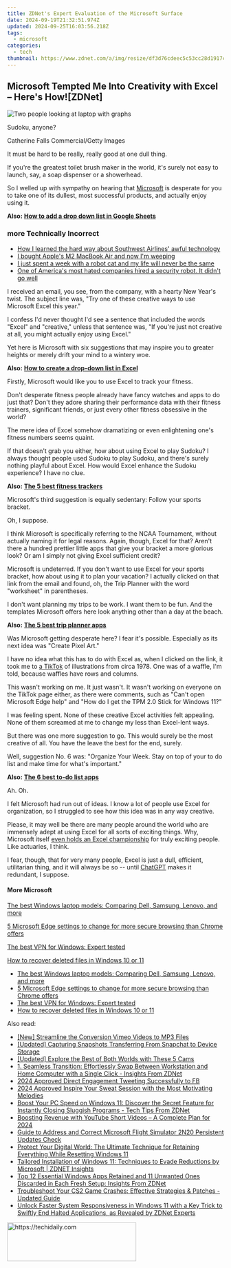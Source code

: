 ```yaml
---
title: ZDNet's Expert Evaluation of the Microsoft Surface
date: 2024-09-19T21:32:51.974Z
updated: 2024-09-25T16:03:56.218Z
tags:
  - microsoft
categories:
  - tech
thumbnail: https://www.zdnet.com/a/img/resize/df3d76cdeec5c53cc28d1917c5aecae3b9fabbed/2022/05/05/3cef6d5b-f985-4f0d-8b4d-5dc3134b9473/surface-pro-8-for-business-2.jpg?width=278&height=156&fit=crop&auto=webp
---
```


## Microsoft Tempted Me Into Creativity with Excel – Here's How![ZDNet]

![Two people looking at laptop with graphs](https://www.zdnet.com/a/img/resize/eafd1a387bb7e6b0265f3284c302e0f46ce07339/2023/02/03/af3b58e0-11c8-4c69-a84b-e91c7dc510eb/gettyimages-1441723112.jpg?auto=webp&width=1280)

Sudoku, anyone?

Catherine Falls Commercial/Getty Images

It must be hard to be really, really good at one dull thing.

If you're the greatest toilet brush maker in the world, it's surely not easy to launch, say, a soap dispenser or a showerhead.

So I welled up with sympathy on hearing that [Microsoft](https://www.zdnet.com/home-and-office/work-life/microsoft-teams-premium-is-getting-a-gpt-boost-via-openai/) is desperate for you to take one of its dullest, most successful products, and actually enjoy using it.

**Also:** [**How to add a drop down list in Google Sheets**](https://www.zdnet.com/home-and-office/work-life/how-to-add-a-drop-down-list-in-google-sheets/)

### more Technically Incorrect

* [How I learned the hard way about Southwest Airlines' awful technology](https://www.zdnet.com/article/how-i-learned-the-hard-way-about-southwest-airlines-awful-technology/)
* [I bought Apple's M2 MacBook Air and now I'm weeping](https://www.zdnet.com/article/i-bought-apples-m2-macbook-air-and-now-im-weeping/)
* [I just spent a week with a robot cat and my life will never be the same](https://www.zdnet.com/article/i-just-spent-a-week-with-a-robot-cat-and-my-life-will-never-be-the-same/)
* [One of America's most hated companies hired a security robot. It didn't go well](https://www.zdnet.com/article/one-of-americas-most-hated-companies-hired-a-security-robot-it-didnt-go-well/)

I received an email, you see, from the company, with a hearty New Year's twist. The subject line was, "Try one of these creative ways to use Microsoft Excel this year." 

I confess I'd never thought I'd see a sentence that included the words "Excel" and "creative," unless that sentence was, "If you're just not creative at all, you might actually enjoy using Excel." 

Yet here is Microsoft with six suggestions that may inspire you to greater heights or merely drift your mind to a wintery woe.

**Also:** [**How to create a drop-down list in Excel**](https://www.zdnet.com/home-and-office/work-life/how-to-create-a-drop-down-list-in-excel/)

Firstly, Microsoft would like you to use Excel to track your fitness. 

Don't desperate fitness people already have fancy watches and apps to do just that? Don't they adore sharing their performance data with their fitness trainers, significant friends, or just every other fitness obsessive in the world? 

The mere idea of Excel somehow dramatizing or even enlightening one's fitness numbers seems quaint.

If that doesn't grab you either, how about using Excel to play Sudoku? I always thought people used Sudoku to play Sudoku, and there's surely nothing playful about Excel. How would Excel enhance the Sudoku experience? I have no clue.

**Also:** [**The 5 best fitness trackers**](https://www.zdnet.com/article/best-fitness-tracker/) 

Microsoft's third suggestion is equally sedentary: Follow your sports bracket.

Oh, I suppose. 

I think Microsoft is specifically referring to the NCAA Tournament, without actually naming it for legal reasons. Again, though, Excel for that? Aren't there a hundred prettier little apps that give your bracket a more glorious look? Or am I simply not giving Excel sufficient credit?

Microsoft is undeterred. If you don't want to use Excel for your sports bracket, how about using it to plan your vacation? I actually clicked on that link from the email and found, oh, the Trip Planner with the word "worksheet" in parentheses. 

I don't want planning my trips to be work. I want them to be fun. And the templates Microsoft offers here look anything other than a day at the beach.

**Also:** [**The 5 best trip planner apps**](https://www.zdnet.com/article/best-trip-planner-app/)

Was Microsoft getting desperate here? I fear it's possible. Especially as its next idea was "Create Pixel Art." 

I have no idea what this has to do with Excel as, when I clicked on the link, it took me to [a TikTok](https://www.tiktok.com/@microsoft365/video/7017812421733633285?ocid=cmm50bixyyq) of illustrations from circa 1978\. One was of a waffle, I'm told, because waffles have rows and columns. 

This wasn't working on me. It just wasn't. It wasn't working on everyone on the TikTok page either, as there were comments, such as "Can't open Microsoft Edge help" and "How do I get the TPM 2.0 Stick for Windows 11?"

I was feeling spent. None of these creative Excel activities felt appealing. None of them screamed at me to change my less than Excel-lent ways.

But there was one more suggestion to go. This would surely be the most creative of all. You have the leave the best for the end, surely.

Well, suggestion No. 6 was: "Organize Your Week. Stay on top of your to do list and make time for what's important."

**Also:** [**The 6 best to-do list apps**](https://www.zdnet.com/home-and-office/work-life/best-to-do-list-app/)

Ah. Oh.

I felt Microsoft had run out of ideas. I know a lot of people use Excel for organization, so I struggled to see how this idea was in any way creative.

Please, it may well be there are many people around the world who are immensely adept at using Excel for all sorts of exciting things. Why, Microsoft itself [even holds an Excel championship](https://www.zdnet.com/article/i-just-watched-microsoft-try-to-make-excel-exciting-recovery-wont-be-easy/) for truly exciting people. Like actuaries, I think.

I fear, though, that for very many people, Excel is just a dull, efficient, utilitarian thing, and it will always be so -- until [ChatGPT](https://www.zdnet.com/article/chatgpts-next-big-challenge-helping-microsoft-to-challenge-google-search/) makes it redundant, I suppose.

#### More Microsoft

[The best Windows laptop models: Comparing Dell, Samsung, Lenovo, and more](https://www.zdnet.com/article/best-windows-laptop/ "The best Windows laptop models: Comparing Dell, Samsung, Lenovo, and more")

[5 Microsoft Edge settings to change for more secure browsing than Chrome offers](https://www.zdnet.com/article/5-microsoft-edge-settings-to-change-for-more-secure-browsing-than-chrome-offers/ "5 Microsoft Edge settings to change for more secure browsing than Chrome offers")

[The best VPN for Windows: Expert tested](https://www.zdnet.com/article/best-vpn-for-windows-pc/ "The best VPN for Windows: Expert tested")

[How to recover deleted files in Windows 10 or 11](https://www.zdnet.com/article/how-to-recover-deleted-files-in-windows-10-or-11/ "How to recover deleted files in Windows 10 or 11")

* [The best Windows laptop models: Comparing Dell, Samsung, Lenovo, and more](https://www.zdnet.com/article/best-windows-laptop/ "The best Windows laptop models: Comparing Dell, Samsung, Lenovo, and more")
* [5 Microsoft Edge settings to change for more secure browsing than Chrome offers](https://www.zdnet.com/article/5-microsoft-edge-settings-to-change-for-more-secure-browsing-than-chrome-offers/ "5 Microsoft Edge settings to change for more secure browsing than Chrome offers")
* [The best VPN for Windows: Expert tested](https://www.zdnet.com/article/best-vpn-for-windows-pc/ "The best VPN for Windows: Expert tested")
* [How to recover deleted files in Windows 10 or 11](https://www.zdnet.com/article/how-to-recover-deleted-files-in-windows-10-or-11/ "How to recover deleted files in Windows 10 or 11")

<ins class="adsbygoogle"
     style="display:block"
     data-ad-format="autorelaxed"
     data-ad-client="ca-pub-7571918770474297"
     data-ad-slot="1223367746"></ins>

<ins class="adsbygoogle"
     style="display:block"
     data-ad-client="ca-pub-7571918770474297"
     data-ad-slot="8358498916"
     data-ad-format="auto"
     data-full-width-responsive="true"></ins>

<span class="atpl-alsoreadstyle">Also read:</span>
<div><ul>
<li><a href="https://vimeo-videos.techidaily.com/new-streamline-the-conversion-vimeo-videos-to-mp3-files/"><u>[New] Streamline the Conversion Vimeo Videos to MP3 Files</u></a></li>
<li><a href="https://snapchat-videos.techidaily.com/updated-capturing-snapshots-transferring-from-snapchat-to-device-storage/"><u>[Updated] Capturing Snapshots Transferring From Snapchat to Device Storage</u></a></li>
<li><a href="https://video-capture.techidaily.com/updated-explore-the-best-of-both-worlds-with-these-5-cams/"><u>[Updated] Explore the Best of Both Worlds with These 5 Cams</u></a></li>
<li><a href="https://win-community.techidaily.com/1-seamless-transition-effortlessly-swap-between-workstation-and-home-computer-with-a-single-click-insights-from-zdnet/"><u>1. Seamless Transition: Effortlessly Swap Between Workstation and Home Computer with a Single Click - Insights From ZDNet</u></a></li>
<li><a href="https://facebook-videos.techidaily.com/2024-approved-direct-engagement-tweeting-successfully-to-fb/"><u>2024 Approved Direct Engagement Tweeting Successfully to FB</u></a></li>
<li><a href="https://extra-approaches.techidaily.com/2024-approved-inspire-your-sweat-session-with-the-most-motivating-melodies/"><u>2024 Approved Inspire Your Sweat Session with the Most Motivating Melodies</u></a></li>
<li><a href="https://win-community.techidaily.com/boost-your-pc-speed-on-windows-11-discover-the-secret-feature-for-instantly-closing-sluggish-programs-tech-tips-from-zdnet/"><u>Boost Your PC Speed on Windows 11: Discover the Secret Feature for Instantly Closing Sluggish Programs - Tech Tips From ZDNet</u></a></li>
<li><a href="https://youtube-clips.techidaily.com/boosting-revenue-with-youtube-short-videos-a-complete-plan-for-2024/"><u>Boosting Revenue with YouTube Short Videos – A Complete Plan for 2024</u></a></li>
<li><a href="https://win-answers.techidaily.com/guide-to-address-and-correct-microsoft-flight-simulator-2n20-persistent-updates-check/"><u>Guide to Address and Correct Microsoft Flight Simulator 2N20 Persistent Updates Check</u></a></li>
<li><a href="https://win-community.techidaily.com/protect-your-digital-world-the-ultimate-technique-for-retaining-everything-while-resetting-windows-11/"><u>Protect Your Digital World: The Ultimate Technique for Retaining Everything While Resetting Windows 11</u></a></li>
<li><a href="https://win-community.techidaily.com/tailored-installation-of-windows-11-techniques-to-evade-reductions-by-microsoft-zdnet-insights/"><u>Tailored Installation of Windows 11: Techniques to Evade Reductions by Microsoft | ZDNET Insights</u></a></li>
<li><a href="https://win-community.techidaily.com/top-12-essential-windows-apps-retained-and-11-unwanted-ones-discarded-in-each-fresh-setup-insights-from-zdnet/"><u>Top 12 Essential Windows Apps Retained and 11 Unwanted Ones Discarded in Each Fresh Setup: Insights From ZDNet</u></a></li>
<li><a href="https://program-issues.techidaily.com/troubleshoot-your-cs2-game-crashes-effective-strategies-and-patches-updated-guide/"><u>Troubleshoot Your CS2 Game Crashes: Effective Strategies & Patches - Updated Guide</u></a></li>
<li><a href="https://win-community.techidaily.com/unlock-faster-system-responsiveness-in-windows-11-with-a-key-trick-to-swiftly-end-halted-applications-as-revealed-by-zdnet-experts/"><u>Unlock Faster System Responsiveness in Windows 11 with a Key Trick to Swiftly End Halted Applications, as Revealed by ZDNet Experts</u></a></li>
</ul></div>

<!-- affiliate ads begin -->
<a href="https://aligracehair.sjv.io/c/5597632/2115932/19272" target="_top" id="2115932">
  <img src="//a.impactradius-go.com/display-ad/19272-2115932" border="0" alt="https://techidaily.com" width="300" height="90"/>
</a>
<img height="0" width="0" src="https://aligracehair.sjv.io/i/5597632/2115932/19272" style="position:absolute;visibility:hidden;" border="0" />
<!-- affiliate ads end -->

